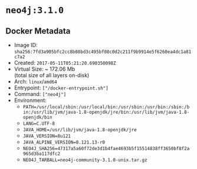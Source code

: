 # `neo4j:3.1.0`

## Docker Metadata

- Image ID: `sha256:7fd3a905bfc2cc8b08bd3c495bf08c0d2c211f9b9914e5f6260ea4dc1a81c7a2`
- Created: `2017-05-11T05:21:20.690350098Z`
- Virtual Size: ~ 172.06 Mb  
  (total size of all layers on-disk)
- Arch: `linux`/`amd64`
- Entrypoint: `["/docker-entrypoint.sh"]`
- Command: `["neo4j"]`
- Environment:
  - `PATH=/usr/local/sbin:/usr/local/bin:/usr/sbin:/usr/bin:/sbin:/bin:/usr/lib/jvm/java-1.8-openjdk/jre/bin:/usr/lib/jvm/java-1.8-openjdk/bin`
  - `LANG=C.UTF-8`
  - `JAVA_HOME=/usr/lib/jvm/java-1.8-openjdk/jre`
  - `JAVA_VERSION=8u121`
  - `JAVA_ALPINE_VERSION=8.121.13-r0`
  - `NEO4J_SHA256=47317a5a60f72de3d1b4fae4693b5f15514838ff3650bf8f2a965d3ba117dfc2`
  - `NEO4J_TARBALL=neo4j-community-3.1.0-unix.tar.gz`
